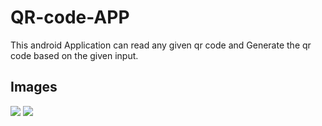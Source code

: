 # QR-code-APP

This android Application can read any given qr code and Generate the qr code based on the given input.

## Images 
![](image/S1.png)
![](QR-code-APP/S2.jpg)
